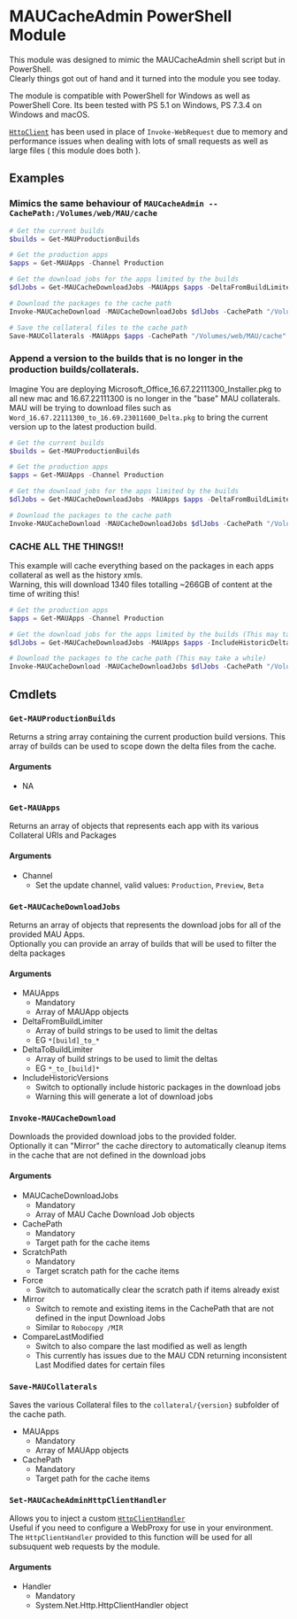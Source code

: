 # MAUCacheAdmin PowerShell Module

This module was designed to mimic the MAUCacheAdmin shell script but in PowerShell.  
Clearly things got out of hand and it turned into the module you see today.

The module is compatible with PowerShell for Windows as well as PowerShell Core.
Its been tested with PS 5.1 on Windows, PS 7.3.4 on Windows and macOS.

[`HttpClient`](https://learn.microsoft.com/en-us/dotnet/api/system.net.http.httpclient) has been used in place of `Invoke-WebRequest` due to memory and performance issues when dealing with lots of small requests as well as large files ( this module does both ).

## Examples
### Mimics the same behaviour of `MAUCacheAdmin --CachePath:/Volumes/web/MAU/cache`
```PowerShell
# Get the current builds
$builds = Get-MAUProductionBuilds

# Get the production apps
$apps = Get-MAUApps -Channel Production

# Get the download jobs for the apps limited by the builds
$dlJobs = Get-MAUCacheDownloadJobs -MAUApps $apps -DeltaFromBuildLimiter $builds

# Download the packages to the cache path
Invoke-MAUCacheDownload -MAUCacheDownloadJobs $dlJobs -CachePath "/Volumes/web/MAU/cache" -ScratchPath "/tmp/MAUCache" -Force

# Save the collateral files to the cache path
Save-MAUCollaterals -MAUApps $apps -CachePath "/Volumes/web/MAU/cache"
```
### Append a version to the builds that is no longer in the production builds/collaterals.
Imagine You are deploying Microsoft_Office_16.67.22111300_Installer.pkg to all new mac and 16.67.22111300 is no longer in the "base" MAU collaterals.
MAU will be trying to download files such as `Word_16.67.22111300_to_16.69.23011600_Delta.pkg` to bring the current version up to the latest production build.
```PowerShell
# Get the current builds
$builds = Get-MAUProductionBuilds

# Get the production apps
$apps = Get-MAUApps -Channel Production

# Get the download jobs for the apps limited by the builds
$dlJobs = Get-MAUCacheDownloadJobs -MAUApps $apps -DeltaFromBuildLimiter ($builds + "16.67.22111300") -IncludeHistoricDeltas

# Download the packages to the cache path
Invoke-MAUCacheDownload -MAUCacheDownloadJobs $dlJobs -CachePath "/Volumes/web/MAU/cache" -ScratchPath "/tmp/MAUCache" -Force
```
### CACHE ALL THE THINGS!!
This example will cache everything based on the packages in each apps collateral as well as the history xmls.  
Warning, this will download 1340 files totalling ~266GB of content at the time of writing this!
```PowerShell
# Get the production apps
$apps = Get-MAUApps -Channel Production

# Get the download jobs for the apps limited by the builds (This may take a while)
$dlJobs = Get-MAUCacheDownloadJobs -MAUApps $apps -IncludeHistoricDeltas -IncludeHistoricVersions

# Download the packages to the cache path (This may take a while)
Invoke-MAUCacheDownload -MAUCacheDownloadJobs $dlJobs -CachePath "/Volumes/web/MAU/cache" -ScratchPath "/tmp/MAUCache" -Force
```

## Cmdlets
### `Get-MAUProductionBuilds`
Returns a string array containing the current production build versions. This array of builds can be used to scope down the delta files from the cache.
#### Arguments
 - NA


### `Get-MAUApps`
Returns an array of objects that represents each app with its various Collateral URIs and Packages
#### Arguments
 - Channel
   - Set the update channel, valid values: `Production`, `Preview`, `Beta`


### `Get-MAUCacheDownloadJobs`
Returns an array of objects that represents the download jobs for all of the provided MAU Apps.  
Optionally you can provide an array of builds that will be used to filter the delta packages
#### Arguments
 - MAUApps
   - Mandatory
   - Array of MAUApp objects
 - DeltaFromBuildLimiter
   - Array of build strings to be used to limit the deltas
   - EG `*[build]_to_*`
 - DeltaToBuildLimiter
   - Array of build strings to be used to limit the deltas
   - EG `*_to_[build]*`
 - IncludeHistoricVersions
   - Switch to optionally include historic packages in the download jobs
   - Warning this will generate a lot of download jobs


### `Invoke-MAUCacheDownload`
Downloads the provided download jobs to the provided folder.  
Optionally it can "Mirror" the cache directory to automatically cleanup items in the cache that are not defined in the download jobs
#### Arguments
 - MAUCacheDownloadJobs
   - Mandatory
   - Array of MAU Cache Download Job objects
 - CachePath
   - Mandatory
   - Target path for the cache items
 - ScratchPath
   - Mandatory
   - Target scratch path for the cache items
 - Force
   - Switch to automatically clear the scratch path if items already exist
 - Mirror
   - Switch to remote and existing items in the CachePath that are not defined in the input Download Jobs
   - Similar to `Robocopy /MIR`
 - CompareLastModified
   - Switch to also compare the last modified as well as length
   - This currently has issues due to the MAU CDN returning inconsistent Last Modified dates for certain files


### `Save-MAUCollaterals`
Saves the various Collateral files to the `collateral/{version}` subfolder of the cache path.  
 - MAUApps
   - Mandatory
   - Array of MAUApp objects
 - CachePath
   - Mandatory
   - Target path for the cache items


### `Set-MAUCacheAdminHttpClientHandler`
Allows you to inject a custom [`HttpClientHandler`](https://learn.microsoft.com/en-us/dotnet/api/system.net.http.httpclienthandler)  
Useful if you need to configure a WebProxy for use in your environment. The `HttpClientHandler` provided to this function will be used for all subsuquent web requests by the module.
#### Arguments
 - Handler
   - Mandatory
   - System.Net.Http.HttpClientHandler object